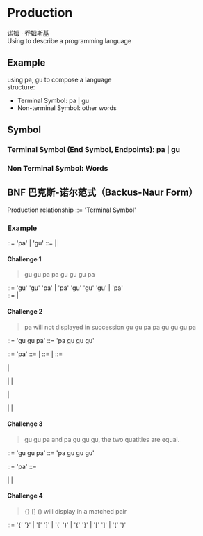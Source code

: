 # Production 
诺姆 · 乔姆斯基  
Using to describe a programming language  
## Example
using pa, gu to compose a language  
structure:
- Terminal Symbol: pa | gu  
- Non-terminal Symbol: other words
## Symbol
### Terminal Symbol (End Symbol, Endpoints): pa | gu 
### Non Terminal Symbol: Words

## BNF 巴克斯-诺尔范式（Backus-Naur Form）
Production relationship ::= <Non-terminal Symbol> 'Terminal Symbol'
### Example
<words> ::= 'pa' | 'gu'
<alien language> ::= <words> | <alien language> <words>

#### Challenge 1
> gu gu pa
pa gu gu gu
pa

<words> ::= 'gu' 'gu' 'pa' | 'pa' 'gu' 'gu' 'gu' | 'pa'  
<alien language> ::= <words> | <alien language> <words>

#### Challenge 2
> pa will not displayed in succession
gu gu pa
pa gu gu gu
pa

<ggp> ::= 'gu gu pa'
<pggg> ::= 'pa gu gu gu'
<p> ::= 'pa'
<ggp-list> ::= <ggp> | <ggp-list> <ggp>
<pggg-list> ::= <pggg> | <pggg-list> <pggg>
<alien-stat> ::=  <pggg-list> <p> <gpp-list> | <p> <ggp-list> | <pggg-list> <gpp-list> | <pggg-list> <p> | <p> | <ggp-list> | <pggg-list>

#### Challenge 3
> gu gu pa and pa gu gu gu, the two quatities are equal.

<ggp> ::= 'gu gu pa'
<pggg> ::= 'pa gu gu gu'
<p> ::= 'pa'
<alien-list> ::= <p> | <pggg> <ggp> | <pggg> <alien-list> <ggp>

#### Challenge 4
> {} [] () will display in a matched pair

<production> ::= '{' '}' | '[' ']' | '(' ')' | '{' <production> '}' | '[' <production> ']' | '(' <production> ')'
